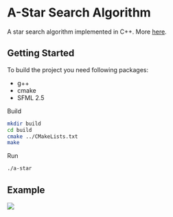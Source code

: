 # A-Star Search Algorithm

A star search algorithm implemented in C++. More [here](https://en.wikipedia.org/wiki/A*_search_algorithm).

## Getting Started

To build the project you need following packages:
- g++
- cmake
- SFML 2.5

Build
```bash
mkdir build
cd build
cmake ../CMakeLists.txt
make
```
Run
```bash
./a-star
```

## Example

![](doc/example.gif)
